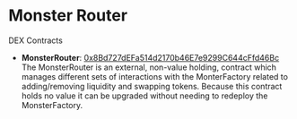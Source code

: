 # Monster Router

DEX Contracts

- **MonsterRouter**: [0x8Bd727dEFa514d2170b46E7e9299C644cFfd46Bc](https://testnet.bscscan.com/address/0x8Bd727dEFa514d2170b46E7e9299C644cFfd46Bc#code)
  The MonsterRouter is an external, non-value holding, contract which manages different sets of interactions with the MonterFactory related to adding/removing liquidity and swapping tokens. Because this contract holds no value it can be upgraded without needing to redeploy the MonsterFactory.
